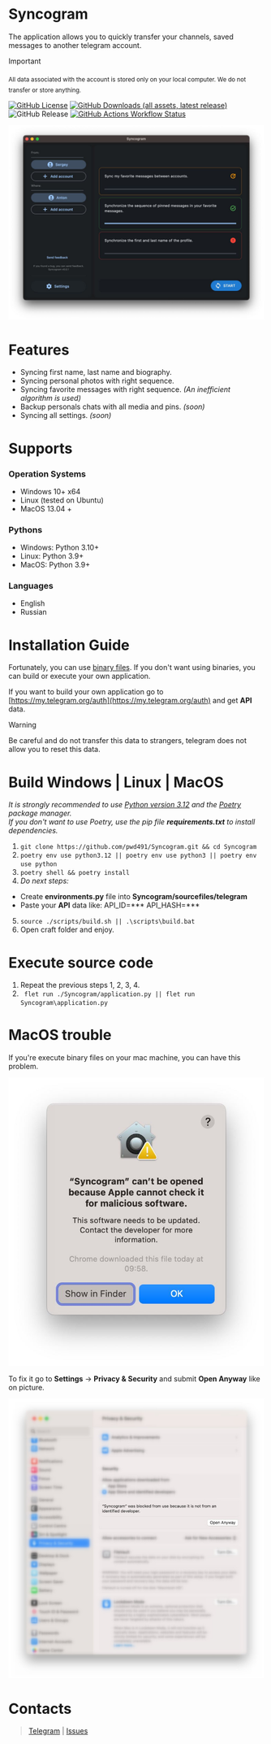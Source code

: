 # Syncogram
The application allows you to quickly transfer your channels, saved messages to another telegram account.

> [!IMPORTANT]
> <sub>All data associated with the account is stored only on your local computer. We do not transfer or store anything.</sub>

[![GitHub License](https://img.shields.io/github/license/pwd491/syncogram)](LICENSE)
[![GitHub Downloads (all assets, latest release)](https://img.shields.io/github/downloads/pwd491/syncogram/latest/total?style=social&label=Download)](https://github.com/pwd491/Syncogram/releases)
![GitHub Release](https://img.shields.io/github/v/release/pwd491/Syncogram?display_name=release&label=latest-release)
[![GitHub Actions Workflow Status](https://img.shields.io/github/actions/workflow/status/pwd491/syncogram/.github%2Fworkflows%2Frelease.yml)](https://github.com/pwd491/Syncogram/actions)


![Preview of Telegram Desktop][preview_image]

[preview_image]: ./docs/assets/preview.jpg "Preview of Syncogram Application"

# Features
* Syncing first name, last name and biography.
* Syncing personal photos with right sequence.
* Syncing favorite messages with right sequence. _(An inefficient algorithm is used)_
* Backup personals chats with all media and pins. _(soon)_
* Syncing all settings. _(soon)_

# Supports
### Operation Systems
* Windows 10+ x64
* Linux (tested on Ubuntu)
* MacOS 13.04 +

### Pythons
* Windows: Python 3.10+
* Linux: Python 3.9+
* MacOS: Python 3.9+
### Languages
* English
* Russian

# Installation Guide
Fortunately, you can use [binary files](https://github.com/pwd491/syncogram/releases). If you don't want using binaries, you can build or execute your own application.

If you want to build your own application go to [https://my.telegram.org/auth](https://my.telegram.org/auth) and get **API** data.  
> [!WARNING]
> Be careful and do not transfer this data to strangers, telegram does not allow you to reset this data.

# Build Windows | Linux | MacOS
_It is strongly recommended to use [Python version 3.12](https://www.python.org/downloads/release/python-3123/) and the [Poetry](https://python-poetry.org/docs/#installation) package manager._  
_If you don't want to use Poetry, use the pip file **requirements.txt** to install dependencies._
1. `git clone https://github.com/pwd491/Syncogram.git && cd Syncogram` 
2. `poetry env use python3.12 || poetry env use python3 || poetry env use python`
3. `poetry shell && poetry install`
4. _Do next steps:_ 
- Create **environments.py** file into **Syncogram/sourcefiles/telegram**
- Paste your **API** data like: API_ID=*** API_HASH=***
5. `source ./scripts/build.sh || .\scripts\build.bat`
6. Open craft folder and enjoy.


# Execute source code
1. Repeat the previous steps 1, 2, 3, 4.
7. ` flet run ./Syncogram/application.py || flet run Syncogram\application.py`

# MacOS trouble
If you're execute binary files on your mac machine, you can have this problem.

![MacOS Error](./docs/assets//macos_error1.jpg)

To fix it go to **Settings** → **Privacy & Security** and submit **Open Anyway** like on picture.

![MacOS Error](./docs/assets//macos_error2.jpg)

# Contacts
> [Telegram](https://t.me/sergeydegtyar) | [Issues](https://github.com/pwd491/syncogram/issues)